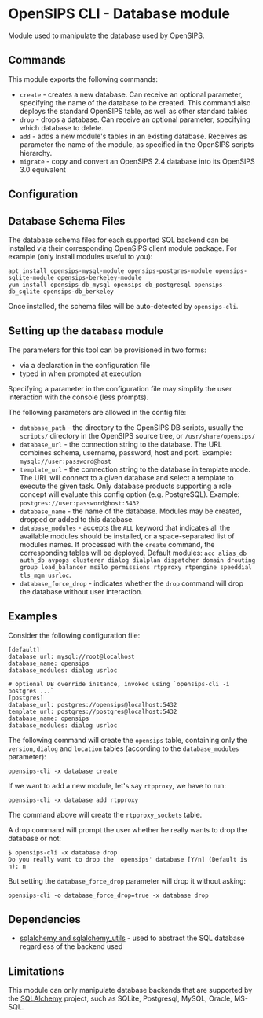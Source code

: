 # OpenSIPS CLI - Database module

Module used to manipulate the database used by OpenSIPS.

## Commands

This module exports the following commands:
* `create` - creates a new database. Can receive an optional parameter,
specifying the name of the database to be created. This command also deploys
the standard OpenSIPS table, as well as other standard tables
* `drop` - drops a database. Can receive an optional parameter, specifying
which database to delete.
* `add` - adds a new module's tables in an existing database. Receives as
parameter the name of the module, as specified in the OpenSIPS scripts
hierarchy.
* `migrate` - copy and convert an OpenSIPS 2.4 database into its OpenSIPS
3.0 equivalent

## Configuration

## Database Schema Files

The database schema files for each supported SQL backend can be installed via
their corresponding OpenSIPS client module package.  For example (only install modules useful to you):

```
apt install opensips-mysql-module opensips-postgres-module opensips-sqlite-module opensips-berkeley-module
yum install opensips-db_mysql opensips-db_postgresql opensips-db_sqlite opensips-db_berkeley
```

Once installed, the schema files will be auto-detected by `opensips-cli`.

## Setting up the `database` module

The parameters for this tool can be provisioned in two forms:

*  via a declaration in the configuration file
*  typed in when prompted at execution

Specifying a parameter in the configuration file may simplify the user
interaction with the console (less prompts).

The following parameters are allowed in the config file:

* `database_path` - the directory to the OpenSIPS DB scripts, usually the
`scripts/` directory in the OpenSIPS source tree, or `/usr/share/opensips/`
* `database_url` - the connection string to the database.
The URL combines schema, username, password, host and port.
Example: `mysql://user:password@host`
* `template_url` - the connection string to the database in template mode.
The URL will connect to a given database and select a template to execute
the given task. Only database products supporting a role concept will
evaluate this config option (e.g. PostgreSQL).
Example: `postgres://user:password@host:5432`
* `database_name` - the name of the database. Modules may be
created, dropped or added to this database.
* `database_modules` - accepts the `ALL` keyword that indicates all the
available modules should be installed, or a space-separated list of modules
names. If processed with the `create` command, the corresponding tables will
be deployed.  Default modules: `acc alias_db auth_db avpops clusterer dialog
dialplan dispatcher domain drouting group load_balancer msilo permissions
rtpproxy rtpengine speeddial tls_mgm usrloc`.
* `database_force_drop` - indicates whether the `drop` command will drop the
database without user interaction.

## Examples

Consider the following configuration file:

```
[default]
database_url: mysql://root@localhost
database_name: opensips
database_modules: dialog usrloc

# optional DB override instance, invoked using `opensips-cli -i postgres ...`
[postgres]
database_url: postgres://opensips@localhost:5432
template_url: postgres://postgres@localhost:5432
database_name: opensips
database_modules: dialog usrloc
```

The following command will create the `opensips` table, containing only the
`version`, `dialog` and `location` tables (according to the `database_modules`
parameter):

```
opensips-cli -x database create
```

If we want to add a new module, let's say `rtpproxy`, we have to run:

```
opensips-cli -x database add rtpproxy
```
The command above will create the `rtpproxy_sockets` table.

A drop command will prompt the user whether he really wants to drop the
database or not:

```
$ opensips-cli -x database drop
Do you really want to drop the 'opensips' database [Y/n] (Default is n): n
```

But setting the `database_force_drop` parameter will drop it without asking:
```
opensips-cli -o database_force_drop=true -x database drop
```

## Dependencies

* [sqlalchemy and sqlalchemy_utils](https://www.sqlalchemy.org/) - used to
abstract the SQL database regardless of the backend used

## Limitations

This module can only manipulate database backends that are supported by the
[SQLAlchemy](https://www.sqlalchemy.org/) project, such as  SQLite,
Postgresql, MySQL, Oracle, MS-SQL.
